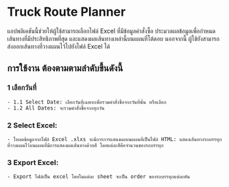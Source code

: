 # Truck Route Planner 
แอปพลิเคชันนี้ช่วยให้ผู้ใช้สามารถเลือกไฟล์ Excel ที่มีข้อมูลคำสั่งซื้อ ประมวลผลข้อมูลเพื่อกำหนดเส้นทางที่มีประสิทธิภาพที่สุด และแสดงผลเส้นทางเหล่านี้บนแผนที่โต้ตอบ นอกจากนี้ ผู้ใช้ยังสามารถส่งออกเส้นทางที่วางแผนไว้ไปยังไฟล์ Excel ได้

## การใช้งาน ต้องตามตามลำดับขึ้นดังนี้
### 1 เลือกวันที่
    - 1.1 Select Date: เลือกวันที่เฉพาะเพื่อรวมคำสั่งซื้อจากวันที่นั้น หรือเลือก 
    - 1.2 All Dates: จะรวมคำสั่งซื้อจากทุกวัน
### 2 Select Excel:
    - โหลดข้อมูลจากไฟล์ Excel .xlxs จะมีการการแสดงผลบนแผนที่เป็นไฟล์ HTML: แสดงเส้นทางรถบรรทุกที่วางแผนไว้บนแผนที่มีการแสดงผลเส้นทางด้วยสี โดยแต่ละสีคือจำนวนของรถบรรทุก
### 3 Export Excel: 
    - Export ไฟล์เป็น excel โดยในแต่ละ sheet จะเป็น order ของรถบรรทุกแต่ละคัน
